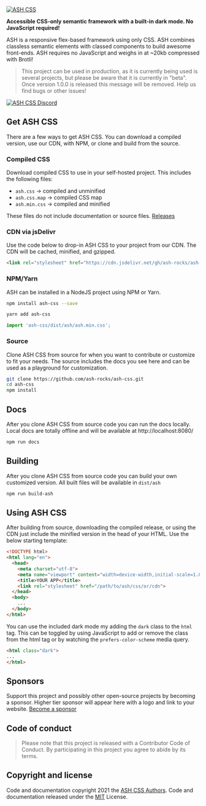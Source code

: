 [ashlink]: https://ashcss.rocks/
[ashlogo]: https://cdn.jsdelivr.net/gh/ash-rocks/ash-css@0.1.4/public/logo.svg

[![ASH CSS][ashlogo]][ashlink]

**Accessible CSS-only semantic framework with a built-in dark mode. No JavaScript required!**

ASH is a responsive flex-based framework using only CSS. ASH combines classless semantic elements with classed components to build awesome front-ends. ASH requires no JavaScript and weighs in at ~20kb compressed with Brotli!

> This project can be used in production, as it is currently being used is several projects, but please be aware that it is currently in "beta". Once version 1.0.0 is released this message will be removed. Help us find bugs or other issues!

[discordlink]: https://discord.gg/zJpX85f
[discordbanner]: https://discordapp.com/api/guilds/687023973749358635/widget.png?style=banner2

[![ASH CSS Discord][discordbanner]][discordlink]

## Get ASH CSS
There are a few ways to get ASH CSS. You can download a compiled version, use our CDN, with NPM, or clone and build from the source.

### Compiled CSS
Download compiled CSS to use in your self-hosted project. This includes the following files:

- `ash.css` -> compiled and unminified
- `ash.css.map` -> compiled CSS map
- `ash.min.css` -> compiled and minified

These files do not include documentation or source files.
[Releases](https://github.com/ash-rocks/ash-css/releases)

### CDN via jsDelivr
Use the code below to drop-in ASH CSS to your project from our CDN. The CDN will be cached, minified, and gzipped.
```html
<link rel="stylesheet" href="https://cdn.jsdelivr.net/gh/ash-rocks/ash-css@0.2.3/dist/ash/ash.min.css">
```

### NPM/Yarn
ASH can be installed in a NodeJS project using NPM or Yarn.
```bash
npm install ash-css --save
```
```bash
yarn add ash-css
```
```javascript
import 'ash-css/dist/ash/ash.min.css';
```

### Source
Clone ASH CSS from source for when you want to contribute or customize to fit your needs. The source includes the docs you see here and can be used as a playground for customization.
```bash
git clone https://github.com/ash-rocks/ash-css.git
cd ash-css
npm install
```

## Docs
After you clone ASH CSS from source code you can run the docs locally. Local docs are totally offline and will be available at http://localhost:8080/
```bash
npm run docs
```

## Building
After you clone ASH CSS from source code you can build your own customized version. All built files will be available in `dist/ash`
```bash
npm run build-ash
```

## Using ASH CSS
After building from source, downloading the compiled release, or using the CDN just include the minified version in the head of your HTML. Use the below starting template:
```html
<!DOCTYPE html>
<html lang="en">
  <head>
    <meta charset="utf-8">
    <meta name="viewport" content="width=device-width,initial-scale=1.0">
    <title>YOUR APP</title>
    <link rel="stylesheet" href="/path/to/ash/css/or/cdn">
  </head>
  <body>
    ...
  </body>
</html>
```

You can use the included dark mode my adding the `dark` class to the `html` tag. This can be toggled by using JavaScript to add or remove the class from the html tag or by watching the `prefers-color-scheme` media query.
```html
<html class="dark">
...
</html>
```

## Sponsors
Support this project and possibly other open-source projects by becoming a sponsor. Higher tier sponsor will appear here with a logo and link to your website. [Become a sponsor](https://github.com/sponsors/skuIIs)

## Code of conduct
>Please note that this project is released with a Contributor Code of Conduct. By participating in this project you agree to abide by its terms.

## Copyright and license
Code and documentation copyright 2021 the [ASH CSS Authors](https://github.com/ash-rocks/ash-css/graphs/contributors). Code and documentation released under the [MIT](https://github.com/ash-rocks/ash-css/blob/main/LICENSE) License.
